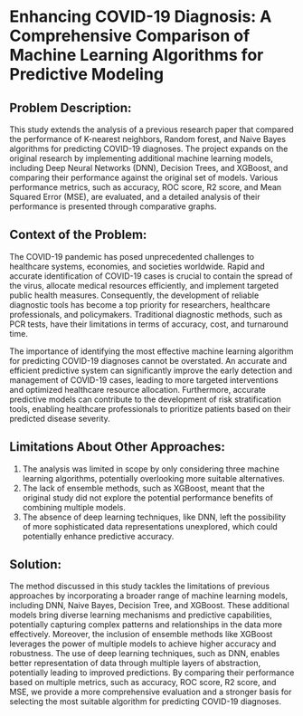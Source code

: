 # Enhancing COVID-19 Diagnosis: A Comprehensive Comparison of Machine Learning Algorithms for Predictive Modeling

## Problem Description:

This study extends the analysis of a previous research paper that compared the performance of K-nearest neighbors, Random forest, and Naive Bayes algorithms for predicting COVID-19 diagnoses. The project expands on the original research by implementing additional machine learning models, including Deep Neural Networks (DNN), Decision Trees, and XGBoost, and comparing their performance against the original set of models. Various performance metrics, such as accuracy, ROC score, R2 score, and Mean Squared Error (MSE), are evaluated, and a detailed analysis of their performance is presented through comparative graphs.

## Context of the Problem:

The COVID-19 pandemic has posed unprecedented challenges to healthcare systems, economies, and societies worldwide. Rapid and accurate identification of COVID-19 cases is crucial to contain the spread of the virus, allocate medical resources efficiently, and implement targeted public health measures. Consequently, the development of reliable diagnostic tools has become a top priority for researchers, healthcare professionals, and policymakers. Traditional diagnostic methods, such as PCR tests, have their limitations in terms of accuracy, cost, and turnaround time.

The importance of identifying the most effective machine learning algorithm for predicting COVID-19 diagnoses cannot be overstated. An accurate and efficient predictive system can significantly improve the early detection and management of COVID-19 cases, leading to more targeted interventions and optimized healthcare resource allocation. Furthermore, accurate predictive models can contribute to the development of risk stratification tools, enabling healthcare professionals to prioritize patients based on their predicted disease severity.

## Limitations About Other Approaches:

1. The analysis was limited in scope by only considering three machine learning algorithms, potentially overlooking more suitable alternatives.
2. The lack of ensemble methods, such as XGBoost, meant that the original study did not explore the potential performance benefits of combining multiple models.
3. The absence of deep learning techniques, like DNN, left the possibility of more sophisticated data representations unexplored, which could potentially enhance predictive accuracy.

## Solution:

The method discussed in this study tackles the limitations of previous approaches by incorporating a broader range of machine learning models, including DNN, Naive Bayes, Decision Tree, and XGBoost. These additional models bring diverse learning mechanisms and predictive capabilities, potentially capturing complex patterns and relationships in the data more effectively. Moreover, the inclusion of ensemble methods like XGBoost leverages the power of multiple models to achieve higher accuracy and robustness. The use of deep learning techniques, such as DNN, enables better representation of data through multiple layers of abstraction, potentially leading to improved predictions. By comparing their performance based on multiple metrics, such as accuracy, ROC score, R2 score, and MSE, we provide a more comprehensive evaluation and a stronger basis for selecting the most suitable algorithm for predicting COVID-19 diagnoses.

